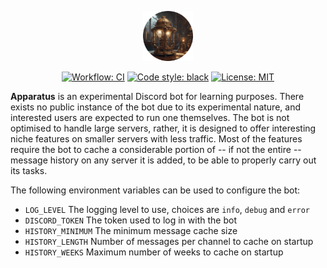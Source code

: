 <p align="center">
  <img alt="icon" src="./images/icon.png" width="80">
</p>

<p align="center">
  <a href="https://github.com/surilindur/apparatus/actions/workflows/ci.yml"><img alt="Workflow: CI" src=https://github.com/surilindur/apparatus/actions/workflows/ci.yml/badge.svg?branch=main"></a>
  <a href="https://github.com/psf/black"><img alt="Code style: black" src="https://img.shields.io/badge/code%20style-black-000000.svg"></a>
  <a href="https://opensource.org/licenses/MIT"><img alt="License: MIT" src="https://img.shields.io/badge/License-MIT-yellow.svg"></a>
</p>

**Apparatus** is an experimental Discord bot for learning purposes.
There exists no public instance of the bot due to its experimental nature,
and interested users are expected to run one themselves.
The bot is not optimised to handle large servers, rather,
it is designed to offer interesting niche features on smaller servers with less traffic.
Most of the features require the bot to cache a considerable portion of -- if not the entire --
message history on any server it is added,
to be able to properly carry out its tasks.

The following environment variables can be used to configure the bot:

* `LOG_LEVEL` The logging level to use, choices are `info`, `debug` and `error`
* `DISCORD_TOKEN` The token used to log in with the bot
* `HISTORY_MINIMUM` The minimum message cache size
* `HISTORY_LENGTH` Number of messages per channel to cache on startup
* `HISTORY_WEEKS` Maximum number of weeks to cache on startup
